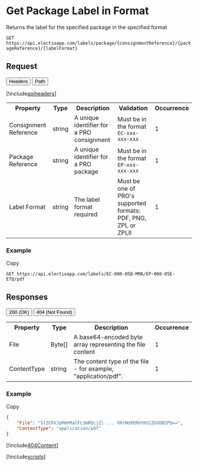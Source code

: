 # Get Package Label in Format

Returns the label for the specified package in the specified format 

`GET https://api.electioapp.com/labels/package/{consignmentReference}/{packageReference}/{labelFormat}`

## Request

<div class="tab">
    <button class="requestTabLinks" onclick="openRequestTab(event, 'headers')">Headers</button>
    <button class="requestTabLinks" onclick="openRequestTab(event, 'path')" id="defaultRequest">Path</button>
</div>

<div id="headers"  class="requestTabContent">

[!include[apiheaders](../includes/apiheaders.md)]

</div>

<div id="path"  class="requestTabContent">

<table>
    <tr>
        <th>Property</th>
        <th>Type</th>
        <th>Description</th>
        <th>Validation</th>
        <th>Occurrence</th>
    </tr>
    <tr>
        <td>Consignment Reference</td>
        <td>string</td>
        <td>A unique identifier for a PRO consignment </td>
        <td>Must be in the format <code>EC-xxx-xxx-xxx</code></td>
        <td>1</td>
    </tr>
    <tr>
        <td>Package Reference</td>
        <td>string</td>
        <td>A unique identifier for a PRO package </td>
        <td>Must be in the format <code>EP-xxx-xxx-xxx</code></td>
        <td>1</td>
    </tr> 
    <tr>
        <td>Label Format</td>
        <td>string</td>
        <td>The label format required</td>
        <td>Must be one of PRO's supported formats: PDF, PNG, ZPL or ZPLII</td>
        <td>1</td>
    </tr>       
</table> 

<div class="copyheader">

### Example
<div class="copybutton" onclick="CopyToClipboard(this, 'requestExample')"><span class='glyphicon glyphicon-copy'></span><span class='copy'>Copy</span></div>

</div>

<div id="requestExample" class="copycontent"onclick="CopyToClipboard(this, 'requestExample')">

```
GET https://api.electioapp.com/labels/EC-000-05B-MMA/EP-000-05E-ETQ/pdf
```
</div>

</div>

## Responses

<div class="tab">
  <button class="responseTabLinks" onclick="openCity(event, '200')" id="defaultResponse">200 (OK)</button>
  <button class="responseTabLinks" onclick="openCity(event, '404')">404 (Not Found)</button>
</div>

<div id="200"  class="responseTabContent">

<table>
    <tr>
        <th>Property</th>
        <th>Type</th>
        <th>Description</th>
        <th>Occurrence</th>
    </tr>
    <tr>
        <td>File</td>
        <td>Byte[]</td>
        <td>A base64-encoded byte array representing the file content</td>
        <td>1</td>
    </tr>
    <tr>
        <td>ContentType</td>
        <td>string</td>
        <td>The content type of the file - for example, "application/pdf".</td>
        <td>1</td>
    </tr>    
</table> 

<div class="copyheader">
    
<h3>Example</h3>
<div class="copybutton" onclick="CopyToClipboard(this, '200example')"><span class='glyphicon glyphicon-copy'></span><span class='copy'>Copy</span></div>

</div>

<div id="200example" class="copycontent" onclick="CopyToClipboard(this, '200example')">

```json
{
    "File": "SlZCRVJpMHhMalFLSmRQcjZl ... VRrNU9ERUtKU1ZGVDBZPQ==",
    "ContentType": "application/pdf"
}
```
</div>

</div>

<div id="404"  class="responseTabContent">

[!include[404Content](../includes/404Content.md)]

</div>

[!include[scripts](../includes/scripts.md)]